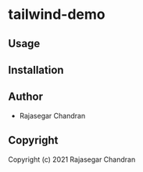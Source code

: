 # tailwind-demo



## Usage

## Installation

## Author

* Rajasegar Chandran

## Copyright

Copyright (c) 2021 Rajasegar Chandran

